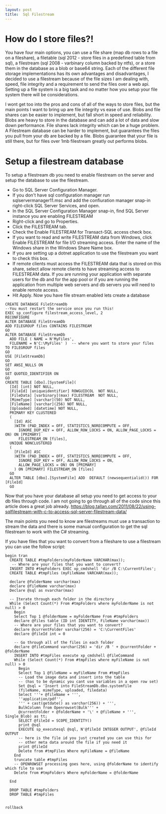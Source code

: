 ```yaml
---
layout: post
title:  Sql Filestream
---
```



# How do I store files?!
You have four main options, you can use a file share (map db rows to a file on a fileshare), a filetable (sql 2012 - store files in a predefined table from sql), a filestream (sql 2008 - varbinary column backed by ntfs), or a store them in the database as a blob or base64 string. Each of the different file storage implementations has its own advantages and disadvantages, I decided to use a filestream because of the file sizes I am dealing with, speed, file integrity and a requirement to send the files over a web api. Setting up a file system is a big task and no matter how you setup your file system there will be considerations.

I wont get too into the pros and cons of all of the ways to store files, but the main points I want to bring up are file integrity vs ease of use. Blobs and file shares can be easier to implement, but fall short in speed and reliability. Blobs are heavy to store in the database and can add a lot of data and slow down performance. File shares lack integrity which can be a huge problem. A Filestream database can be harder to implement, but guarantees the files you pull from your db are backed by a file. Blobs guarantee that your file is still there, but for files over 1mb filestream greatly out performs blobs.
# Setup a filestream database
To setup a filestream db you need to enable filestream on the server and setup the database to use the filestream. 
 * Go to SQL Server Configuration Manager.
 * If you don't have sql configuration manager run sqlservermanager11.msc and add the confiuration manager snap-in right-click SQL Server Services, and open.
 * In the SQL Server Configuration Manager snap-in, find  SQL Server instance you are enabling FILESTREAM
 * Right-click and go to Properties.
 * Click the FILESTREAM tab.
 * Check the Enable FILESTREAM for Transact-SQL access check box.
 * If you want to read and write FILESTREAM data from Windows, click Enable FILESTREAM for file I/O streaming access. Enter the name of the Windows share in the Windows Share Name box.
 * If you are setting up a dotnet application to use the filestream you want to check this box.
 * If remote clients must access the FILESTREAM data that is stored on this share, select allow remote clients to have streaming access to FILESTREAM data. If you are running your application with separate users for the db and for the app pool or if you are running the application from multiple web servers and db servers you will need to enable remote access.
 * Hit Apply.
Now you have file stream enabled lets create a database

```
CREATE DATABASE FileStreamDb
--You must restart the service once you run this!
EXEC sp_configure filestream_access_level, 2
RECONFIGURE
ALTER DATABASE FileStreamDb
ADD FILEGROUP files CONTAINS FILESTREAM
GO
ALTER DATABASE FileStreamDb
  ADD FILE ( NAME = N'MyFiles',
  FILENAME = N'C:\MyFiles' )  -- where you want to store your files
TO FILEGROUP files
GO
USE [FileStreamDb]
GO
SET ANSI_NULLS ON
GO
SET QUOTED_IDENTIFIER ON
GO
CREATE TABLE [dbo].[SystemFile](
  [Id] [int] NOT NULL,
  [FileId] [uniqueidentifier] ROWGUIDCOL  NOT NULL,
  [FileData] [varbinary](max) FILESTREAM  NOT NULL,
  [MimeType] [varchar](50) NOT NULL,
  [FileName] [varchar](256) NOT NULL,
  [Uploaded] [datetime] NOT NULL,
  PRIMARY KEY CLUSTERED
  (
    [Id] ASC
    )WITH (PAD_INDEX = OFF, STATISTICS_NORECOMPUTE = OFF,
      IGNORE_DUP_KEY = OFF, ALLOW_ROW_LOCKS = ON, ALLOW_PAGE_LOCKS = ON) ON [PRIMARY]
      FILESTREAM_ON [files],
  UNIQUE NONCLUSTERED
  (
    [FileId] ASC
    )WITH (PAD_INDEX = OFF, STATISTICS_NORECOMPUTE = OFF,
      IGNORE_DUP_KEY = OFF, ALLOW_ROW_LOCKS = ON,
      ALLOW_PAGE_LOCKS = ON) ON [PRIMARY]
    ) ON [PRIMARY] FILESTREAM_ON [files]
  GO
  ALTER TABLE [dbo].[SystemFile] ADD  DEFAULT (newsequentialid()) FOR [FileId]
  GO
```


 Now that you have your database all setup you need to get access to your db files through code. I am not going to go through all of the code since this article does a great job already.
<a href="https://blog.tallan.com/2011/08/22/using-sqlfilestream-with-c-to-access-sql-server-filestream-data/" target="_blank">
https://blog.tallan.com/2011/08/22/using-sqlfilestream-with-c-to-access-sql-server-filestream-data/</a> 

The main points you need to know are filestreams must use a transaction to stream the data and there is some manual configuration to get the sql filestream to work with the C# streaming. 

If you have files that you want to convert from a fileshare to use a filestream you can use the follow script:
```
begin tran
  CREATE TABLE #tmpFolders(myFolderName VARCHAR(max));
   -- Where are your files that you want to convert?
  INSERT INTO #tmpFolders EXEC xp_cmdshell 'dir /B C:\CurrentFiles';
  CREATE TABLE #tmpFiles (myFileName VARCHAR(max));

  declare @folderName varchar(max)
  declare @fileName varchar(max)
  Declare @sql as nvarchar(max)

  -- Iterate through each folder in the directory
  While (Select Count(*) From #tmpFolders where myFolderName is not null) > 0
    Begin
    Select Top 1 @folderName = myFolderName From #tmpFolders
    declare @files table (ID int IDENTITY, FileName varchar(max))
    -- Where are your files that you want to convert?
    declare @currentFolder varchar(256) = 'C:\CurrentFiles'
    declare @fileId int = 0

    -- Go through all of the files in each folder
    declare @fileCommand varchar(256) = 'dir /B ' + @currentFolder + @folderName
    INSERT INTO #tmpFiles execute xp_cmdshell @fileCommand
    While (Select Count(*) From #tmpFiles where myFileName is not null) > 0
      Begin
      Select Top 1 @fileName = myFileName From #tmpFiles
      -- Load the image data and insert into the table
      -- (has to be dynamic you cant use variables in a open row set)
      Set @sql = 'Insert into FileStreamDb.dbo.systemfile
      (fileName, mimeType, uploaded, filedata)
      Select '''+ @fileName + ''',
      ''application/pdf'',
      ''' + cast(getdate() as varchar(256)) + ''',
      BulkColumn from Openrowset(Bulk''' +
      @currentFolder + @folderName + '\' + @fileName + ''', Single_Blob) as tt;
      SELECT @fileId = SCOPE_IDENTITY()
      print @sql
      EXECUTE sp_executesql @sql, N'@fileId INTEGER OUTPUT', @fileId OUTPUT
      -- here is the file id you just created you can use this for
      -- other meta data around the file if you need it
      print @fileId
      Delete from #tmpFiles Where myFileName = @fileName
    End
    truncate table #tmpFiles
    -- OPENROWSET processing goes here, using @folderName to identify which file to use
    Delete from #tmpFolders Where myFolderName = @folderName

  End

  DROP TABLE #tmpFolders
  DROP TABLE #tmpFiles


rollback
```
